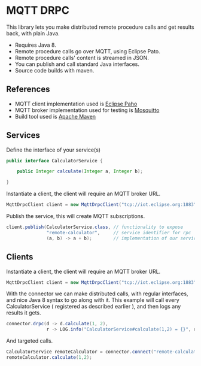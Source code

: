 # MQTT DRPC

This library lets you make distributed remote procedure calls and get results back, with plain Java.

- Requires Java 8.
- Remote procedure calls go over MQTT, using Eclipse Pato.
- Remote procedure calls' content is streamed in JSON.
- You can publish and call standard Java interfaces.
- Source code builds with maven.

## References

- MQTT client implementation used is [Eclipse Paho](https://eclipse.org/paho/)
- MQTT broker implementation used for testing is [Mosquitto](http://mosquitto.org/)
- Build tool used is [Apache Maven](http://maven.apache.org/)

## Services

Define the interface of your service(s)

```java
public interface CalculatorService {

    public Integer calculate(Integer a, Integer b);

}
```

Instantiate a client, the client will require an MQTT broker URL.

```java
MqttDrpcClient client = new MqttDrpcClient("tcp://iot.eclipse.org:1883");
```

Publish the service, this will create MQTT subscriptions.

```java
client.publish(CalculatorService.class, // functionality to expose
               "remote-calculator",     // service identifier for rpc
               (a, b) -> a + b);        // implementation of our service
```

## Clients

Instantiate a client, the client will require an MQTT broker URL.

```java
MqttDrpcClient client = new MqttDrpcClient("tcp://iot.eclipse.org:1883");
```

With the connector we can make distributed calls, with regular interfaces, and nice Java 8 syntax to go along with it. This example will call every CalculatorService ( registered as described earlier ), and then logs any results it gets.

```java
connector.drpc(d -> d.calculate(1, 2),
               r -> LOG.info("CalculatorService#calculate(1,2) = {}", r));
```

And targeted calls.

```java
CalculatorService remoteCalculator = connector.connect("remote-calculator"); // connect to the calculator identified by the id we've registered with at the service-side
remoteCalculator.calculate(1,2);
```
